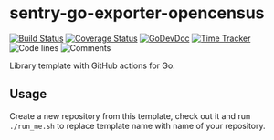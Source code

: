 # sentry-go-exporter-opencensus

[![Build Status](https://github.com/vearutop/sentry-go-exporter-opencensus/workflows/test-unit/badge.svg)](https://github.com/vearutop/sentry-go-exporter-opencensus/actions?query=branch%3Amaster+workflow%3Atest-unit)
[![Coverage Status](https://codecov.io/gh/vearutop/sentry-go-exporter-opencensus/branch/master/graph/badge.svg)](https://codecov.io/gh/vearutop/sentry-go-exporter-opencensus)
[![GoDevDoc](https://img.shields.io/badge/dev-doc-00ADD8?logo=go)](https://pkg.go.dev/github.com/vearutop/sentry-go-exporter-opencensus)
[![Time Tracker](https://wakatime.com/badge/github/vearutop/sentry-go-exporter-opencensus.svg)](https://wakatime.com/badge/github/vearutop/sentry-go-exporter-opencensus)
![Code lines](https://sloc.xyz/github/vearutop/sentry-go-exporter-opencensus/?category=code)
![Comments](https://sloc.xyz/github/vearutop/sentry-go-exporter-opencensus/?category=comments)

<!--- TODO Update README.md -->

Library template with GitHub actions for Go.

## Usage

Create a new repository from this template, check out it and run `./run_me.sh` to replace template name with name of
your repository.